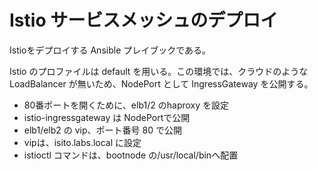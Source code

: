 # Istio サービスメッシュのデプロイ

Istioをデプロイする Ansible プレイブックである。

Istio のプロファイルは default を用いる。この環境では、クラウドのような LoadBalancer が無いため、NodePort として IngressGateway を公開する。


* 80番ポートを開くために、elb1/2 のhaproxy を設定
* istio-ingressgateway は NodePortで公開
* elb1/elb2 の vip、ポート番号 80 で公開
* vipは、isito.labs.local に設定
* istioctl コマンドは、bootnode の/usr/local/binへ配置

